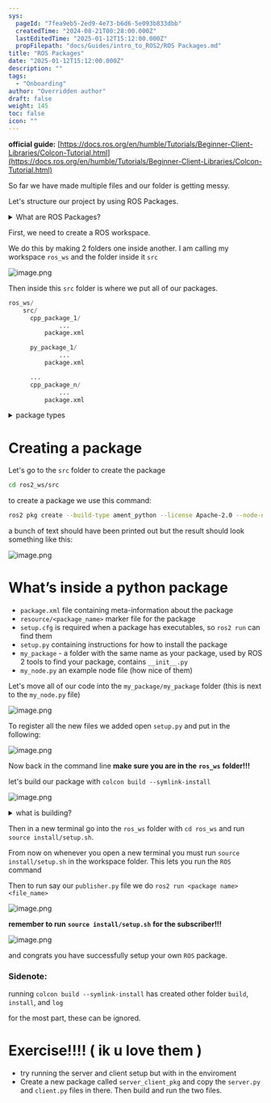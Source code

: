 ```yaml
---
sys:
  pageId: "7fea9eb5-2ed9-4e73-b6d6-5e093b833dbb"
  createdTime: "2024-08-21T00:28:00.000Z"
  lastEditedTime: "2025-01-12T15:12:00.000Z"
  propFilepath: "docs/Guides/intro_to_ROS2/ROS Packages.md"
title: "ROS Packages"
date: "2025-01-12T15:12:00.000Z"
description: ""
tags:
  - "Onboarding"
author: "Overridden author"
draft: false
weight: 145
toc: false
icon: ""
---
```


**official guide:** [https://docs.ros.org/en/humble/Tutorials/Beginner-Client-Libraries/Colcon-Tutorial.html](https://docs.ros.org/en/humble/Tutorials/Beginner-Client-Libraries/Colcon-Tutorial.html)

So far we have made multiple files and our folder is getting messy.

Let's structure our project by using ROS Packages.

<details>

<summary>What are ROS Packages?</summary>

ROS Packages are, as the name implies, packages of code that are highly sharable between ROS developers.

They consist of a folder, `package.xml` file, and source code

```python
      cpp_package_1/
		      ... imagine much code files here ..
          package.xml
```

</details>

First, we need to create a ROS workspace.

We do this by making 2 folders one inside another. I am calling my workspace `ros_ws` and the folder inside it `src`

![image.png](https://prod-files-secure.s3.us-west-2.amazonaws.com/d518164a-d88e-44d1-a4ee-3adb3bd8bce0/70706947-fd18-4537-a67b-e12946812d31/image.png?X-Amz-Algorithm=AWS4-HMAC-SHA256&X-Amz-Content-Sha256=UNSIGNED-PAYLOAD&X-Amz-Credential=ASIAZI2LB4666V3ETMVU%2F20250224%2Fus-west-2%2Fs3%2Faws4_request&X-Amz-Date=20250224T190212Z&X-Amz-Expires=3600&X-Amz-Security-Token=IQoJb3JpZ2luX2VjEPv%2F%2F%2F%2F%2F%2F%2F%2F%2F%2FwEaCXVzLXdlc3QtMiJIMEYCIQCau1hqz7p90h0HWyI6VeSa3gOly5PV9AsmwoiAwR6j6QIhANWmYSH0cb2P%2B%2BcESjtYwkSnocUh4IjAcma5qqoQ7YzEKv8DCDQQABoMNjM3NDIzMTgzODA1IgwjD6ud2Ra3OQfYpKAq3AOMtiUSk4iodzuaObVRzf4l1SzEUt80nCphf5XmPOzSUfPPXNSHQ%2Bv%2FOgX%2BATjAK0PlJr4shhSdFRPLd1lPkwwk4TO1%2FB3s5akqitlbzcmxSqGZaNx%2BXOl30HjWqVPfdPpCOVbUoX0KlT%2BRuLbf%2BuN421GxSnT2XYxSWRuvMTNhVKTR06v5VbKI7f7DBgmGKhlnxKJHJoLO3JuoTmaweZHq8z2wc8oKmfH7r00WWd0PiiV9hTQxS8Tzd5%2Bnamnu5%2Bqt85Z1B9JHHqxmGaC9e973rc0YyLzkgECBL2fRorFrzwJKRJb8ZCioia%2BKZhRx56VQtOrFnU0wekdWy7Pggx%2FHAzamt275GxtxzK1CSz0vsLGdD%2B9%2Bb8VVtjEsKGD%2FEEAB4LBK5LsxVuwy6vxNqkSmFBDcift%2BnRNUwnOl5Llmc4Hm%2FSE5zLYtOER%2F8wYVHlAbC9joJqIXtXlDYTYg%2B3tLNgRHfMUL5OXc2Lkw9gg%2B%2FDjjP7Zlt81rD8xOLx9dkqZJBuMqYIJS3bEjJAIG1a2PbJ79f0inlbQ8z5ZVeUt5OspRFOZaho93erkhXywq3SNLj%2FoLiMUJdDN8SmCi%2F52%2B9IhMElXSDuI9SyN2jFDcOZC%2BtnF628Aq8%2B7X%2BjD0%2FPK9BjqkAc4m8kQ8oQ0PI%2F9u%2FGpAZRH9S6Su45SNq9TBWJL3LiSVEfyMlq7JZZZDW%2F6RFeBaeguSlkhBPNbOadUnHrIuBKFSXt6XqcNRIYfEMnMdXWzdOglOYtJpCL7YDbjR8n4nsvNjXyPxvFNqSPc8jm%2B8DefGwV3dXRHMBuD5ihCmsOaYAcy50ogZRBBDQdFJbTWdUbn4XLvqDatjBfcUcxuGzkNEMXHZ&X-Amz-Signature=1b0164f36dddccf161b55cd6d054b70bdcfd87beeb9f92ba7a0648a06c4d475e&X-Amz-SignedHeaders=host&x-id=GetObject)

Then inside this `src` folder is where we put all of our packages.

```python
ros_ws/
    src/
      cpp_package_1/
		      ...
          package.xml

      py_package_1/
		      ...
          package.xml

      ...
      cpp_package_n/
		      ...
          package.xml

```

<details>

<summary>package types</summary>

packages can be either `C++` or python.

the intern file structure is different for each but for this guide we will stick to creating python packages

</details>

# Creating a package

Let's go to the `src` folder to create the package

```bash
cd ros2_ws/src
```

to create a package we use this command:

```bash
ros2 pkg create --build-type ament_python --license Apache-2.0 --node-name my_node my_package
```

a bunch of text should have been printed out but the result should look something like this:

![image.png](https://prod-files-secure.s3.us-west-2.amazonaws.com/d518164a-d88e-44d1-a4ee-3adb3bd8bce0/e6cf1e3f-8512-4a3e-b131-079f800bf3e8/image.png?X-Amz-Algorithm=AWS4-HMAC-SHA256&X-Amz-Content-Sha256=UNSIGNED-PAYLOAD&X-Amz-Credential=ASIAZI2LB4666V3ETMVU%2F20250224%2Fus-west-2%2Fs3%2Faws4_request&X-Amz-Date=20250224T190212Z&X-Amz-Expires=3600&X-Amz-Security-Token=IQoJb3JpZ2luX2VjEPv%2F%2F%2F%2F%2F%2F%2F%2F%2F%2FwEaCXVzLXdlc3QtMiJIMEYCIQCau1hqz7p90h0HWyI6VeSa3gOly5PV9AsmwoiAwR6j6QIhANWmYSH0cb2P%2B%2BcESjtYwkSnocUh4IjAcma5qqoQ7YzEKv8DCDQQABoMNjM3NDIzMTgzODA1IgwjD6ud2Ra3OQfYpKAq3AOMtiUSk4iodzuaObVRzf4l1SzEUt80nCphf5XmPOzSUfPPXNSHQ%2Bv%2FOgX%2BATjAK0PlJr4shhSdFRPLd1lPkwwk4TO1%2FB3s5akqitlbzcmxSqGZaNx%2BXOl30HjWqVPfdPpCOVbUoX0KlT%2BRuLbf%2BuN421GxSnT2XYxSWRuvMTNhVKTR06v5VbKI7f7DBgmGKhlnxKJHJoLO3JuoTmaweZHq8z2wc8oKmfH7r00WWd0PiiV9hTQxS8Tzd5%2Bnamnu5%2Bqt85Z1B9JHHqxmGaC9e973rc0YyLzkgECBL2fRorFrzwJKRJb8ZCioia%2BKZhRx56VQtOrFnU0wekdWy7Pggx%2FHAzamt275GxtxzK1CSz0vsLGdD%2B9%2Bb8VVtjEsKGD%2FEEAB4LBK5LsxVuwy6vxNqkSmFBDcift%2BnRNUwnOl5Llmc4Hm%2FSE5zLYtOER%2F8wYVHlAbC9joJqIXtXlDYTYg%2B3tLNgRHfMUL5OXc2Lkw9gg%2B%2FDjjP7Zlt81rD8xOLx9dkqZJBuMqYIJS3bEjJAIG1a2PbJ79f0inlbQ8z5ZVeUt5OspRFOZaho93erkhXywq3SNLj%2FoLiMUJdDN8SmCi%2F52%2B9IhMElXSDuI9SyN2jFDcOZC%2BtnF628Aq8%2B7X%2BjD0%2FPK9BjqkAc4m8kQ8oQ0PI%2F9u%2FGpAZRH9S6Su45SNq9TBWJL3LiSVEfyMlq7JZZZDW%2F6RFeBaeguSlkhBPNbOadUnHrIuBKFSXt6XqcNRIYfEMnMdXWzdOglOYtJpCL7YDbjR8n4nsvNjXyPxvFNqSPc8jm%2B8DefGwV3dXRHMBuD5ihCmsOaYAcy50ogZRBBDQdFJbTWdUbn4XLvqDatjBfcUcxuGzkNEMXHZ&X-Amz-Signature=56037f97533a84e69de776f628cf2a515b36736c152547540ed45ffc37071984&X-Amz-SignedHeaders=host&x-id=GetObject)

# What’s inside a python package

- `package.xml` file containing meta-information about the package
- `resource/<package_name>` marker file for the package
- `setup.cfg` is required when a package has executables, so `ros2 run` can find them
- `setup.py` containing instructions for how to install the package
- `my_package` - a folder with the same name as your package, used by ROS 2 tools to find your package, contains `__init__.py`
- `my_node.py` an example node file (how nice of them)

Let's move all of our code into the `my_package/my_package` folder (this is next to the `my_node.py` file)

![image.png](https://prod-files-secure.s3.us-west-2.amazonaws.com/d518164a-d88e-44d1-a4ee-3adb3bd8bce0/9ce58f11-0da9-4d3e-b86d-506a9685d378/image.png?X-Amz-Algorithm=AWS4-HMAC-SHA256&X-Amz-Content-Sha256=UNSIGNED-PAYLOAD&X-Amz-Credential=ASIAZI2LB4666V3ETMVU%2F20250224%2Fus-west-2%2Fs3%2Faws4_request&X-Amz-Date=20250224T190212Z&X-Amz-Expires=3600&X-Amz-Security-Token=IQoJb3JpZ2luX2VjEPv%2F%2F%2F%2F%2F%2F%2F%2F%2F%2FwEaCXVzLXdlc3QtMiJIMEYCIQCau1hqz7p90h0HWyI6VeSa3gOly5PV9AsmwoiAwR6j6QIhANWmYSH0cb2P%2B%2BcESjtYwkSnocUh4IjAcma5qqoQ7YzEKv8DCDQQABoMNjM3NDIzMTgzODA1IgwjD6ud2Ra3OQfYpKAq3AOMtiUSk4iodzuaObVRzf4l1SzEUt80nCphf5XmPOzSUfPPXNSHQ%2Bv%2FOgX%2BATjAK0PlJr4shhSdFRPLd1lPkwwk4TO1%2FB3s5akqitlbzcmxSqGZaNx%2BXOl30HjWqVPfdPpCOVbUoX0KlT%2BRuLbf%2BuN421GxSnT2XYxSWRuvMTNhVKTR06v5VbKI7f7DBgmGKhlnxKJHJoLO3JuoTmaweZHq8z2wc8oKmfH7r00WWd0PiiV9hTQxS8Tzd5%2Bnamnu5%2Bqt85Z1B9JHHqxmGaC9e973rc0YyLzkgECBL2fRorFrzwJKRJb8ZCioia%2BKZhRx56VQtOrFnU0wekdWy7Pggx%2FHAzamt275GxtxzK1CSz0vsLGdD%2B9%2Bb8VVtjEsKGD%2FEEAB4LBK5LsxVuwy6vxNqkSmFBDcift%2BnRNUwnOl5Llmc4Hm%2FSE5zLYtOER%2F8wYVHlAbC9joJqIXtXlDYTYg%2B3tLNgRHfMUL5OXc2Lkw9gg%2B%2FDjjP7Zlt81rD8xOLx9dkqZJBuMqYIJS3bEjJAIG1a2PbJ79f0inlbQ8z5ZVeUt5OspRFOZaho93erkhXywq3SNLj%2FoLiMUJdDN8SmCi%2F52%2B9IhMElXSDuI9SyN2jFDcOZC%2BtnF628Aq8%2B7X%2BjD0%2FPK9BjqkAc4m8kQ8oQ0PI%2F9u%2FGpAZRH9S6Su45SNq9TBWJL3LiSVEfyMlq7JZZZDW%2F6RFeBaeguSlkhBPNbOadUnHrIuBKFSXt6XqcNRIYfEMnMdXWzdOglOYtJpCL7YDbjR8n4nsvNjXyPxvFNqSPc8jm%2B8DefGwV3dXRHMBuD5ihCmsOaYAcy50ogZRBBDQdFJbTWdUbn4XLvqDatjBfcUcxuGzkNEMXHZ&X-Amz-Signature=da9aace5231f1a629e24031a0a378858e90db822314bfca90bfa2656075f293f&X-Amz-SignedHeaders=host&x-id=GetObject)

To register all the new files we added open `setup.py` and put in the following:

![image.png](https://prod-files-secure.s3.us-west-2.amazonaws.com/d518164a-d88e-44d1-a4ee-3adb3bd8bce0/1cd7c262-4cae-4496-9d75-c178537d24a2/image.png?X-Amz-Algorithm=AWS4-HMAC-SHA256&X-Amz-Content-Sha256=UNSIGNED-PAYLOAD&X-Amz-Credential=ASIAZI2LB4666V3ETMVU%2F20250224%2Fus-west-2%2Fs3%2Faws4_request&X-Amz-Date=20250224T190212Z&X-Amz-Expires=3600&X-Amz-Security-Token=IQoJb3JpZ2luX2VjEPv%2F%2F%2F%2F%2F%2F%2F%2F%2F%2FwEaCXVzLXdlc3QtMiJIMEYCIQCau1hqz7p90h0HWyI6VeSa3gOly5PV9AsmwoiAwR6j6QIhANWmYSH0cb2P%2B%2BcESjtYwkSnocUh4IjAcma5qqoQ7YzEKv8DCDQQABoMNjM3NDIzMTgzODA1IgwjD6ud2Ra3OQfYpKAq3AOMtiUSk4iodzuaObVRzf4l1SzEUt80nCphf5XmPOzSUfPPXNSHQ%2Bv%2FOgX%2BATjAK0PlJr4shhSdFRPLd1lPkwwk4TO1%2FB3s5akqitlbzcmxSqGZaNx%2BXOl30HjWqVPfdPpCOVbUoX0KlT%2BRuLbf%2BuN421GxSnT2XYxSWRuvMTNhVKTR06v5VbKI7f7DBgmGKhlnxKJHJoLO3JuoTmaweZHq8z2wc8oKmfH7r00WWd0PiiV9hTQxS8Tzd5%2Bnamnu5%2Bqt85Z1B9JHHqxmGaC9e973rc0YyLzkgECBL2fRorFrzwJKRJb8ZCioia%2BKZhRx56VQtOrFnU0wekdWy7Pggx%2FHAzamt275GxtxzK1CSz0vsLGdD%2B9%2Bb8VVtjEsKGD%2FEEAB4LBK5LsxVuwy6vxNqkSmFBDcift%2BnRNUwnOl5Llmc4Hm%2FSE5zLYtOER%2F8wYVHlAbC9joJqIXtXlDYTYg%2B3tLNgRHfMUL5OXc2Lkw9gg%2B%2FDjjP7Zlt81rD8xOLx9dkqZJBuMqYIJS3bEjJAIG1a2PbJ79f0inlbQ8z5ZVeUt5OspRFOZaho93erkhXywq3SNLj%2FoLiMUJdDN8SmCi%2F52%2B9IhMElXSDuI9SyN2jFDcOZC%2BtnF628Aq8%2B7X%2BjD0%2FPK9BjqkAc4m8kQ8oQ0PI%2F9u%2FGpAZRH9S6Su45SNq9TBWJL3LiSVEfyMlq7JZZZDW%2F6RFeBaeguSlkhBPNbOadUnHrIuBKFSXt6XqcNRIYfEMnMdXWzdOglOYtJpCL7YDbjR8n4nsvNjXyPxvFNqSPc8jm%2B8DefGwV3dXRHMBuD5ihCmsOaYAcy50ogZRBBDQdFJbTWdUbn4XLvqDatjBfcUcxuGzkNEMXHZ&X-Amz-Signature=86d2d6c8d0fbd36e7a388660b9e700be2b8304206e6c6edc242d3b633ec4d235&X-Amz-SignedHeaders=host&x-id=GetObject)

Now back in the command line **make sure you are in the** **`ros_ws`** **folder!!!**

let's build our package with `colcon build --symlink-install`

![image.png](https://prod-files-secure.s3.us-west-2.amazonaws.com/d518164a-d88e-44d1-a4ee-3adb3bd8bce0/2f2a0d27-b173-48fd-b189-5f5c0ce65619/image.png?X-Amz-Algorithm=AWS4-HMAC-SHA256&X-Amz-Content-Sha256=UNSIGNED-PAYLOAD&X-Amz-Credential=ASIAZI2LB4666V3ETMVU%2F20250224%2Fus-west-2%2Fs3%2Faws4_request&X-Amz-Date=20250224T190212Z&X-Amz-Expires=3600&X-Amz-Security-Token=IQoJb3JpZ2luX2VjEPv%2F%2F%2F%2F%2F%2F%2F%2F%2F%2FwEaCXVzLXdlc3QtMiJIMEYCIQCau1hqz7p90h0HWyI6VeSa3gOly5PV9AsmwoiAwR6j6QIhANWmYSH0cb2P%2B%2BcESjtYwkSnocUh4IjAcma5qqoQ7YzEKv8DCDQQABoMNjM3NDIzMTgzODA1IgwjD6ud2Ra3OQfYpKAq3AOMtiUSk4iodzuaObVRzf4l1SzEUt80nCphf5XmPOzSUfPPXNSHQ%2Bv%2FOgX%2BATjAK0PlJr4shhSdFRPLd1lPkwwk4TO1%2FB3s5akqitlbzcmxSqGZaNx%2BXOl30HjWqVPfdPpCOVbUoX0KlT%2BRuLbf%2BuN421GxSnT2XYxSWRuvMTNhVKTR06v5VbKI7f7DBgmGKhlnxKJHJoLO3JuoTmaweZHq8z2wc8oKmfH7r00WWd0PiiV9hTQxS8Tzd5%2Bnamnu5%2Bqt85Z1B9JHHqxmGaC9e973rc0YyLzkgECBL2fRorFrzwJKRJb8ZCioia%2BKZhRx56VQtOrFnU0wekdWy7Pggx%2FHAzamt275GxtxzK1CSz0vsLGdD%2B9%2Bb8VVtjEsKGD%2FEEAB4LBK5LsxVuwy6vxNqkSmFBDcift%2BnRNUwnOl5Llmc4Hm%2FSE5zLYtOER%2F8wYVHlAbC9joJqIXtXlDYTYg%2B3tLNgRHfMUL5OXc2Lkw9gg%2B%2FDjjP7Zlt81rD8xOLx9dkqZJBuMqYIJS3bEjJAIG1a2PbJ79f0inlbQ8z5ZVeUt5OspRFOZaho93erkhXywq3SNLj%2FoLiMUJdDN8SmCi%2F52%2B9IhMElXSDuI9SyN2jFDcOZC%2BtnF628Aq8%2B7X%2BjD0%2FPK9BjqkAc4m8kQ8oQ0PI%2F9u%2FGpAZRH9S6Su45SNq9TBWJL3LiSVEfyMlq7JZZZDW%2F6RFeBaeguSlkhBPNbOadUnHrIuBKFSXt6XqcNRIYfEMnMdXWzdOglOYtJpCL7YDbjR8n4nsvNjXyPxvFNqSPc8jm%2B8DefGwV3dXRHMBuD5ihCmsOaYAcy50ogZRBBDQdFJbTWdUbn4XLvqDatjBfcUcxuGzkNEMXHZ&X-Amz-Signature=b48e07c3ab5ef950610c0315a2aa6b260dcf42841bd12c32a715e0b8340b09e2&X-Amz-SignedHeaders=host&x-id=GetObject)

<details>

<summary>what is building?</summary>

if you are a CS major at Rose-Hulman you will learn the answer to this in CSSE132

but TLDR; is it combines all the code files into one program that can be run easily 

</details>

Then in a new terminal go into the `ros_ws` folder with `cd ros_ws` and run `source install/setup.sh`. 

From now on whenever you open a new terminal you must run `source install/setup.sh` in the workspace folder. This lets you run the `ROS` command

Then to run say our `publisher.py` file we do `ros2 run <package name> <file_name>`

![image.png](https://prod-files-secure.s3.us-west-2.amazonaws.com/d518164a-d88e-44d1-a4ee-3adb3bd8bce0/4f4b1219-3a44-4632-aa0a-ce3471699f59/image.png?X-Amz-Algorithm=AWS4-HMAC-SHA256&X-Amz-Content-Sha256=UNSIGNED-PAYLOAD&X-Amz-Credential=ASIAZI2LB4666V3ETMVU%2F20250224%2Fus-west-2%2Fs3%2Faws4_request&X-Amz-Date=20250224T190212Z&X-Amz-Expires=3600&X-Amz-Security-Token=IQoJb3JpZ2luX2VjEPv%2F%2F%2F%2F%2F%2F%2F%2F%2F%2FwEaCXVzLXdlc3QtMiJIMEYCIQCau1hqz7p90h0HWyI6VeSa3gOly5PV9AsmwoiAwR6j6QIhANWmYSH0cb2P%2B%2BcESjtYwkSnocUh4IjAcma5qqoQ7YzEKv8DCDQQABoMNjM3NDIzMTgzODA1IgwjD6ud2Ra3OQfYpKAq3AOMtiUSk4iodzuaObVRzf4l1SzEUt80nCphf5XmPOzSUfPPXNSHQ%2Bv%2FOgX%2BATjAK0PlJr4shhSdFRPLd1lPkwwk4TO1%2FB3s5akqitlbzcmxSqGZaNx%2BXOl30HjWqVPfdPpCOVbUoX0KlT%2BRuLbf%2BuN421GxSnT2XYxSWRuvMTNhVKTR06v5VbKI7f7DBgmGKhlnxKJHJoLO3JuoTmaweZHq8z2wc8oKmfH7r00WWd0PiiV9hTQxS8Tzd5%2Bnamnu5%2Bqt85Z1B9JHHqxmGaC9e973rc0YyLzkgECBL2fRorFrzwJKRJb8ZCioia%2BKZhRx56VQtOrFnU0wekdWy7Pggx%2FHAzamt275GxtxzK1CSz0vsLGdD%2B9%2Bb8VVtjEsKGD%2FEEAB4LBK5LsxVuwy6vxNqkSmFBDcift%2BnRNUwnOl5Llmc4Hm%2FSE5zLYtOER%2F8wYVHlAbC9joJqIXtXlDYTYg%2B3tLNgRHfMUL5OXc2Lkw9gg%2B%2FDjjP7Zlt81rD8xOLx9dkqZJBuMqYIJS3bEjJAIG1a2PbJ79f0inlbQ8z5ZVeUt5OspRFOZaho93erkhXywq3SNLj%2FoLiMUJdDN8SmCi%2F52%2B9IhMElXSDuI9SyN2jFDcOZC%2BtnF628Aq8%2B7X%2BjD0%2FPK9BjqkAc4m8kQ8oQ0PI%2F9u%2FGpAZRH9S6Su45SNq9TBWJL3LiSVEfyMlq7JZZZDW%2F6RFeBaeguSlkhBPNbOadUnHrIuBKFSXt6XqcNRIYfEMnMdXWzdOglOYtJpCL7YDbjR8n4nsvNjXyPxvFNqSPc8jm%2B8DefGwV3dXRHMBuD5ihCmsOaYAcy50ogZRBBDQdFJbTWdUbn4XLvqDatjBfcUcxuGzkNEMXHZ&X-Amz-Signature=2ae4eee2e754942b0401f5d8955de1624192cfd5c444f5694955b40d9124ceb7&X-Amz-SignedHeaders=host&x-id=GetObject)

**remember to run** **`source install/setup.sh`** **for the subscriber!!!**

![image.png](https://prod-files-secure.s3.us-west-2.amazonaws.com/d518164a-d88e-44d1-a4ee-3adb3bd8bce0/02121119-dad4-49ec-8356-c956108b4243/image.png?X-Amz-Algorithm=AWS4-HMAC-SHA256&X-Amz-Content-Sha256=UNSIGNED-PAYLOAD&X-Amz-Credential=ASIAZI2LB4666V3ETMVU%2F20250224%2Fus-west-2%2Fs3%2Faws4_request&X-Amz-Date=20250224T190212Z&X-Amz-Expires=3600&X-Amz-Security-Token=IQoJb3JpZ2luX2VjEPv%2F%2F%2F%2F%2F%2F%2F%2F%2F%2FwEaCXVzLXdlc3QtMiJIMEYCIQCau1hqz7p90h0HWyI6VeSa3gOly5PV9AsmwoiAwR6j6QIhANWmYSH0cb2P%2B%2BcESjtYwkSnocUh4IjAcma5qqoQ7YzEKv8DCDQQABoMNjM3NDIzMTgzODA1IgwjD6ud2Ra3OQfYpKAq3AOMtiUSk4iodzuaObVRzf4l1SzEUt80nCphf5XmPOzSUfPPXNSHQ%2Bv%2FOgX%2BATjAK0PlJr4shhSdFRPLd1lPkwwk4TO1%2FB3s5akqitlbzcmxSqGZaNx%2BXOl30HjWqVPfdPpCOVbUoX0KlT%2BRuLbf%2BuN421GxSnT2XYxSWRuvMTNhVKTR06v5VbKI7f7DBgmGKhlnxKJHJoLO3JuoTmaweZHq8z2wc8oKmfH7r00WWd0PiiV9hTQxS8Tzd5%2Bnamnu5%2Bqt85Z1B9JHHqxmGaC9e973rc0YyLzkgECBL2fRorFrzwJKRJb8ZCioia%2BKZhRx56VQtOrFnU0wekdWy7Pggx%2FHAzamt275GxtxzK1CSz0vsLGdD%2B9%2Bb8VVtjEsKGD%2FEEAB4LBK5LsxVuwy6vxNqkSmFBDcift%2BnRNUwnOl5Llmc4Hm%2FSE5zLYtOER%2F8wYVHlAbC9joJqIXtXlDYTYg%2B3tLNgRHfMUL5OXc2Lkw9gg%2B%2FDjjP7Zlt81rD8xOLx9dkqZJBuMqYIJS3bEjJAIG1a2PbJ79f0inlbQ8z5ZVeUt5OspRFOZaho93erkhXywq3SNLj%2FoLiMUJdDN8SmCi%2F52%2B9IhMElXSDuI9SyN2jFDcOZC%2BtnF628Aq8%2B7X%2BjD0%2FPK9BjqkAc4m8kQ8oQ0PI%2F9u%2FGpAZRH9S6Su45SNq9TBWJL3LiSVEfyMlq7JZZZDW%2F6RFeBaeguSlkhBPNbOadUnHrIuBKFSXt6XqcNRIYfEMnMdXWzdOglOYtJpCL7YDbjR8n4nsvNjXyPxvFNqSPc8jm%2B8DefGwV3dXRHMBuD5ihCmsOaYAcy50ogZRBBDQdFJbTWdUbn4XLvqDatjBfcUcxuGzkNEMXHZ&X-Amz-Signature=464fc646dfdf6436b60c0726038bc5ae730da7632e1cac4eb43a550bad1eeeb9&X-Amz-SignedHeaders=host&x-id=GetObject)

and congrats you have successfully setup your own `ROS` package.

### Sidenote:

running `colcon build --symlink-install` has created other folder `build`, `install`, and `log`

for the most part, these can be ignored.

# Exercise!!!! ( ik u love them )

- try running the server and client setup but with in the enviroment
- Create a new package called `server_client_pkg` and copy the `server.py` and `client.py` files in there. Then build and run the two files.

